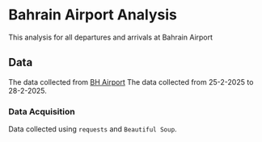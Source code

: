 # Bahrain Airport Analysis
This analysis for all departures and arrivals at Bahrain Airport

## Data
The data collected from [BH Airport](https://www.bahrainairport.bh/)
The data collected from 25-2-2025 to 28-2-2025. 

### Data Acquisition
Data collected using `requests` and `Beautiful Soup`.
